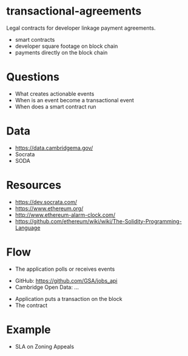 # transactional-agreements

Legal contracts for developer linkage payment agreements. 

- smart contracts
- developer square footage on block chain
- payments directly on the block chain

# Questions

- What creates actionable events 
- When is an event become a transactional event
- When does a smart contract run 

# Data 

- https://data.cambridgema.gov/
- Socrata
- SODA

# Resources 

- https://dev.socrata.com/
- https://www.ethereum.org/
- http://www.ethereum-alarm-clock.com/
- https://github.com/ethereum/wiki/wiki/The-Solidity-Programming-Language
  
# Flow 

- The application polls or receives events
+ GitHub: https://github.com/GSA/jobs_api
+ Cambridge Open Data: ...
- Application puts a transaction on the block 
- The contract 

# Example 

- SLA on Zoning Appeals 

